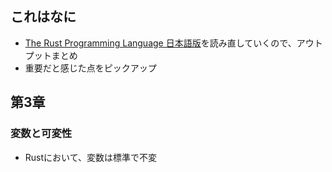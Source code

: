 ## これはなに
- [The Rust Programming Language 日本語版](https://doc.rust-jp.rs/book-ja/title-page.html)を読み直していくので、アウトプットまとめ
- 重要だと感じた点をピックアップ

## 第3章
### 変数と可変性
- Rustにおいて、変数は標準で不変